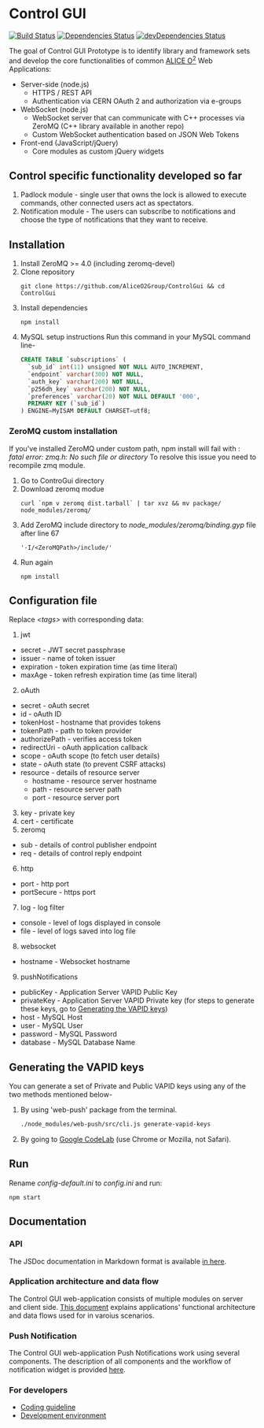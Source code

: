 # Control GUI

[![Build Status](https://travis-ci.org/AliceO2Group/ControlGui.svg?branch=master)](https://travis-ci.org/AliceO2Group/ControlGui)
[![Dependencies Status](https://david-dm.org/AliceO2Group/ControlGui/status.svg)](https://david-dm.org/AliceO2Group/ControlGui)
[![devDependencies Status](https://david-dm.org/AliceO2Group/ControlGui/dev-status.svg)](https://david-dm.org/AliceO2Group/ControlGui?type=dev)

The goal of Control GUI Prototype is to identify library and framework sets and develop the core functionalities of common [ALICE O<sup>2</sup>](https://alice-o2.web.cern.ch) Web Applications:
- Server-side (node.js)
  - HTTPS / REST API
  - Authentication via CERN OAuth 2 and authorization via e-groups
- WebSocket (node.js)
  - WebSocket server that can communicate with C++ processes via ZeroMQ (C++ library available in another repo)
  - Custom WebSocket authentication based on JSON Web Tokens
- Front-end (JavaScript/jQuery)
  - Core modules as custom jQuery widgets

## Control specific functionality developed so far
1. Padlock module - single user that owns the lock is allowed to execute commands, other connected users act as spectators.
2. Notification module - The users can subscribe to notifications and choose the type of notifications that they want to receive.

## Installation
1. Install ZeroMQ >= 4.0 (including zeromq-devel)
2. Clone repository
     ```
     git clone https://github.com/AliceO2Group/ControlGui && cd ControlGui
     ```
3. Install dependencies
    ```
    npm install
     ```
4.  MySQL setup instructions
  Run this command in your MySQL command line-
    ```sql
    CREATE TABLE `subscriptions` (
      `sub_id` int(11) unsigned NOT NULL AUTO_INCREMENT,
      `endpoint` varchar(300) NOT NULL,
      `auth_key` varchar(200) NOT NULL,
      `p256dh_key` varchar(200) NOT NULL,
      `preferences` varchar(20) NOT NULL DEFAULT '000',
      PRIMARY KEY (`sub_id`)
    ) ENGINE=MyISAM DEFAULT CHARSET=utf8;
    ```


### ZeroMQ custom installation
If you've installed ZeroMQ under custom path, npm install will fail with : *fatal error: zmq.h: No such file or directory*
To resolve this issue you need to recompile zmq module.

1. Go to ControGui directory
2. Download zeromq modue
     ```
     curl `npm v zeromq dist.tarball` | tar xvz && mv package/ node_modules/zeromq/
     ```
3. Add ZeroMQ include directory to *node_modules/zeromq/binding.gyp* file after line 67
     ```
     '-I/<ZeroMQPath>/include/'
     ```
4. Run again 
     ```
     npm install
     ```

## Configuration file
Replace *&lt;tags&gt;* with corresponding data:

1. jwt
  * secret - JWT secret passphrase
  * issuer - name of token issuer
  * expiration - token expiration time (as time literal)
  * maxAge - token refresh expiration time (as time literal)
2. oAuth
  * secret - oAuth secret
  * id - oAuth ID
  * tokenHost - hostname that provides tokens
  * tokenPath - path to token provider
  * authorizePath - verifies access token
  * redirectUri - oAuth application callback
  * scope - oAuth scope (to fetch user details)
  * state - oAuth state (to prevent CSRF attacks)
  * resource - details of resource server
    * hostname - resource server hostname
    * path - resource server path
    * port - resource server port
3. key - private key
4. cert - certificate
5. zeromq
  * sub - details of control publisher endpoint
  * req - details of control reply endpoint
6. http
  * port - http port
  * portSecure - https port
7. log - log filter
  * console - level of logs displayed in console
  * file - level of logs saved into log file
8. websocket
  * hostname - Websocket hostname
9. pushNotifications
  * publicKey - Application Server VAPID Public Key
  * privateKey - Application Server VAPID Private key
  (for steps to generate these keys, go to [Generating the VAPID keys](#generating-the-vapid-keys))
  * host - MySQL Host
  * user - MySQL User
  * password - MySQL Password
  * database - MySQL Database Name

## Generating the VAPID keys
You can generate a set of Private and Public VAPID keys using any of the two methods mentioned below-
  1. By using 'web-push' package from the terminal.
     ```bash
     ./node_modules/web-push/src/cli.js generate-vapid-keys
     ```
  2. By going to [Google CodeLab](https://web-push-codelab.appspot.com) (use Chrome or Mozilla, not Safari).

## Run
Rename *config-default.ini* to *config.ini* and run:
```
npm start
```

## Documentation

### API
The JSDoc documentation in Markdown format is available [in here](docs/API.md).

### Application architecture and data flow
The Control GUI web-application consists of multiple modules on server and client side. [This document](docs/ARCH.md) explains applications' functional architecture and data flows used for in varoius scenarios.

### Push Notification
The Control GUI web-application Push Notifications work using several components. The description of all components and the workflow of notification widget is provided [here](docs/PUSHNOTIF.md).

### For developers
* [Coding guideline](https://github.com/AliceO2Group/CodingGuidelines)
* [Development environment](docs/DEV.md)
